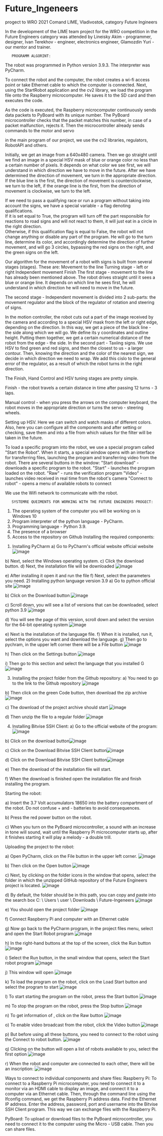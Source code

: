 # Future_Ingeneers
progect to WRO 2021
Comand LIME, Vladivostok, category Future Ingineers

In the development of the LIME team project for the WRO competition in
the Future Engineers category was attended by Lineisky Akim -
programmer, designer, Ivan Terekhov - engineer,
electronics engineer, Glamozdin Yuri - our mentor and trainer.
                  
       PROGRAMM ALGORINT:
                  
The robot was programmed in Python version 3.9.3. The interpreter was PyCharm.
                                                                                                                
To connect the robot and the computer, the robot creates a wi-fi access point or take Ethernet cable to which the computer is connected. Next, using the StartRobot application and the cv2 library, we load the program file onto the Raspberry microcomputer. He saves it to the SD card and then executes the code.
                                                                                                                                                 
As the code is executed, the Raspberry microcomputer continuously sends data packets to PyBoard with its unique number. The PyBoard microcontroller checks that the packet matches this number, in case of a packet malfunction, rejects it. Then the microcontroller already sends commands to the motor and servo

in the main program of our project, we use the cv2 libraries, regulators, RobotAPI and others.

Initially, we get an image from a 640x480 camera. Then we go straight until we find an image in a special HSV mask of blue or orange color no less than a certain number of pixels. It depends on what color we see first, we will understand in which direction we have to move in the future. After we have determined the direction of movement, we turn in the appropriate direction. If the blue line is the first, the direction of movement is counterclockwise, we turn to the left, if the orange line is the first, from the direction of movement is clockwise, we turn to the left.
                                                                                                                                                                                                   
If we need to pass a qualifying race or run a program without taking into account the signs, we have a special variable - a flag denoting qualifications.                                                                                                                                                                                                         
If it is set equal to True, the program will turn off the part responsible for reactions to road signs and will not react to them, it will just eat in a circle in the right direction.                                                                                                                                                                                                                                                                                                                                                                                                                                                                                                                                          
Otherwise, if this qualification flag is equal to False, the robot will not change anything or disable any part of the program. He will go to the turn line, determine its color, and accordingly determine the direction of further movement, and will go 3 circles, bypassing the red signs on the right, and the green signs on the left.
                                                                                                                                                                                                                                                                                                                                       
Our algorithm for the movement of a robot with signs is built from several stages (stages).
These are: Movement to the line
         Turning stage - left or right
         Independent movement
         Finish
The first stage - movement to the line has already been mentioned above. The robot drives straight until it sees a blue or orange line. It depends on which line he sees first, he will understand in which direction he will need to move in the future.

The second stage - Independent movement is divided into 2 sub-parts: the movement regulator and the block of the regulator of rotation and steering of signs.

In the motion controller, the robot cuts out a part of the image received by the camera and according to a special HSV mask from the left or right edge, depending on the direction. In this way, we get a piece of the black line - the side along which we will go.
We define its y coordinates and outline height. Putting them together, we get a certain numerical distance of the robot from the edge - the side.
In the second part - Taxiing signs. We use HSV to find green and red signs, and then the closest to us - a larger contour. Then, knowing the direction and the color of the nearest sign, we decide in which direction we need to wrap. We add this cislo to the general error of the regulator, as a result of which the robot turns in the right direction.

The Finish, Hand Control and HSV tuning stages are pretty simple.

Finish - the robot travels a certain distance in time after passing 12 turns - 3 laps.

Manual control - when you press the arrows on the computer keyboard, the robot moves in the appropriate direction or turns the servo - steering wheels.

Setting up HSV. Here we can switch and watch masks of different colors. Also, here you can configure all the components and after setting or checking, save them and into a file from which values ​​for the filter will be taken in the future.

To load a specific program into the robot, we use a special program called "Start the Robot". When it starts, a special window opens with an interface for transferring files, launching the program and transferring video from the robot.
   There are several buttons in the window:
             "Start download" - downloads a specific program to the robot.
             "Start" - launches the program loaded on the robot.
             "Raw" - runs the verification program
             "Video" - launches video received in real time from the robot's camera
             "Connect to robot" - opens a menu of available robots to connect

We use the Wifi network to communicate with the robot.

       SYSTEMRE QUEIMENTS FOR WORKING WITH THE FUTURE ENGINEERS PROGECT:
       
1. The operating system of the computer you will be working on is Windows 10
2. Program interpreter of the python language - PyCharm.
3. Programming language - Python 3.9.
4. The presence of a browser
5. Access to the repository on Github
Installing the required components:
1) Installing PyCharm
a) Go to PyCharm's official website official website
  ![image](https://user-images.githubusercontent.com/64408062/130711781-79ee401e-7e02-49a1-920c-66a4b4726c01.png)
  
b) Next, select the Windows operating system.
c) Click the download button.
d) Next, the installation file will be downloaded
 ![image](https://user-images.githubusercontent.com/64408062/130711803-9c715735-c8d1-44ce-8397-c6d14d69ca01.png)
 
e) After installing it open it and run the file
f) Next, select the parameters you need.
2) Installing python language version 3.9
a) Go to python official site
![image](https://user-images.githubusercontent.com/64408062/130711815-037e32f3-28fa-4c32-aa2f-7c8cdf1639d9.png)

b) Click on the Download button
![image](https://user-images.githubusercontent.com/64408062/130711818-e4e1a168-6aca-40c4-876d-6a86ae7e7f04.png)

c) Scroll down, you will see a list of versions that can be downloaded, select python 3.9
![image](https://user-images.githubusercontent.com/64408062/130711832-22fbb7de-7dd7-4060-b9af-20078230a964.png)

d) You will see the page of this version, scroll down and select the version for the 64-bit operating system
![image](https://user-images.githubusercontent.com/64408062/130711836-78dec598-ce76-4a57-b5db-4f0bb30ba518.png)

e) Next is the installation of the language file.
f) When it is installed, run it, select the options you want and download the language.
g) Then go to pychram, in the upper left corner there will be a File button
![image](https://user-images.githubusercontent.com/64408062/130711840-0d8f880e-082b-4df2-834f-96fa90feb252.png)

h) Then click on the Settings button 
![image](https://user-images.githubusercontent.com/64408062/130711851-316e2926-6819-4b02-af27-55947fc719c1.png)

i) Then go to this section and select the language that you installed G
![image](https://user-images.githubusercontent.com/64408062/130711858-8a8aa72c-8fae-4fef-ae64-9f9a2603bfbf.png)

3) Installing the project folder from the Github repository:
a) You need to go to the link to the Github repository
![image](https://user-images.githubusercontent.com/64408062/130711877-10222987-3505-4b5d-99ce-d9abd88591ed.png)

b) Then click on the green Code button, then download the zip archive
![image](https://user-images.githubusercontent.com/64408062/130711889-7760187f-8e9c-4201-8ae7-df344aa634f7.png)

c) The download of the project archive should start
![image](https://user-images.githubusercontent.com/64408062/134119396-545e05f7-883c-4ea4-a549-2faed9434958.png)

d) Then unzip the file to a regular folder
![image](https://user-images.githubusercontent.com/64408062/130711920-75e5f5cc-c9a7-4fbc-87e3-0bccbd82862f.png)

4) Installing Bitvise SSH Client:
a) Go to the official website of the program:![image](https://user-images.githubusercontent.com/64408062/134121813-e6b47f4c-e2d8-4a4e-a426-65c70268e1ca.png)

b) Click on the download button![image](https://user-images.githubusercontent.com/64408062/134121821-8c0e108c-720e-46a4-820f-70513c89bafa.png)

c) Click on the Download Bitvise SSH Client button![image](https://user-images.githubusercontent.com/64408062/134121827-dc956df4-5f0d-4971-bd74-36f514561a46.png)

d) Click on the Download Bitvise SSH Client button![image](https://user-images.githubusercontent.com/64408062/134121837-889cdd95-da75-49eb-b9ec-2d57f3d31c64.png)

e) Then the download of the installation file will start.

f) When the download is finished open the installation file and finish installing the program.  


Starting the robot:

a) Insert the 3.7 Volt accumulators 18650 into the battery compartment of the robot. Do not confuse + and - batteries to avoid consequences.

b) Press the red power button on the robot.

c) When you turn on the PyBoard microcontroller, a sound with an increase in tone will sound, wait until the Raspberry Pi microcomputer starts up, after it finishes starting it will play a melody - a double trill.

Uploading the project to the robot:

a) Open PyCharm, click on the File button in the upper left corner.
![image](https://user-images.githubusercontent.com/64408062/130712044-5ea0ebe5-6276-4208-be29-139d3f6cd5a3.png)

b) Then click on the Open button
![image](https://user-images.githubusercontent.com/64408062/130712052-7c0dc2f4-4286-48d2-881a-6bcc5f88225d.png)

c) Next, by clicking on the folder icons in the window that opens, select the folder in which the unzipped GitHub repository of the Future Engineers project is located.
![image](https://user-images.githubusercontent.com/64408062/130712057-62ab279d-53b9-4147-8a40-5c5843165fdb.png)
 
d) By default, the folder should be in this path, you can copy and paste into the search box C: \ Users \ user \ Downloads \ Future-Ingeneers
![image](https://user-images.githubusercontent.com/64408062/130712067-68f6a56a-7542-4cd6-9a80-ab40017d7047.png)

e) You should open the project folder
![image](https://user-images.githubusercontent.com/64408062/134128473-15581f11-78e8-4f46-b510-88171a9d424c.png)

f) Connect Raspberry Pi and computer with an Ethernet cable
 
g) Now go back to the PyCharm program, in the project files menu, select and open the Start Robot program
![image](https://user-images.githubusercontent.com/64408062/130712115-b267764d-245f-4b7f-857c-4658daf6621f.png)
 
h) In the right-hand buttons at the top of the screen, click the Run button
![image](https://user-images.githubusercontent.com/64408062/130712126-b69ae1cb-c19c-41aa-8f45-cc1b890994cb.png)

i) Select the Run button, in the small window that opens, select the Start robot program
![image](https://user-images.githubusercontent.com/64408062/130712135-a9f7d0f5-020c-45c7-99df-8c2fbede583f.png)
 
j) This window will open
![image](https://user-images.githubusercontent.com/64408062/130712143-b8af7443-2363-450c-a6aa-446a76d1ff79.png)

k) To load the program on the robot, click on the Load Start button and select the program to start
![image](https://user-images.githubusercontent.com/64408062/130712150-02a863d8-850f-455f-b355-e93e2cb9b61b.png)
 
l) To start starting the program on the robot, press the Start button
![image](https://user-images.githubusercontent.com/64408062/130712160-2179b031-af54-4d44-97ce-7605fc01ea9c.png)

m) To stop the program on the robot, press the Stop button
![image](https://user-images.githubusercontent.com/64408062/130712168-a8edb3db-d2c4-4bbe-83d8-ceb0b76dac9e.png)

n) To get information of , click on the Raw button
![image](https://user-images.githubusercontent.com/64408062/130712175-67f0627e-0cf8-4469-b2ea-83fa13a14708.png)

o) To enable video broadcast from the robot, click the Video button
![image](https://user-images.githubusercontent.com/64408062/130712183-fc1096d7-6929-402b-9db0-e04596887cea.png)

p) But before using all these buttons, you need to connect to the robot using the Connect to robot button.
![image](https://user-images.githubusercontent.com/64408062/130712198-c6ae6424-90f0-4f3b-b113-6f83600f4b86.png)
 
q) Clicking on the button will open a list of robots available to you, select the first option
![image](https://user-images.githubusercontent.com/64408062/130712211-3627f600-62b9-429f-9bb0-4e4da3b389f9.png)
  
r) When the robot and computer are connected to each other, there will be an inscription:
![image](https://user-images.githubusercontent.com/64408062/130712231-f481638b-ce72-46cb-bffb-f21d47d068cd.png)

Ways to connect to individual components and share files: 
Raspberry Pi:
  To connect to a Raspberry Pi microcomputer, you need to connect it to a monitor via an HDMI cable to display an image, and connect it to a computer via an Ethernet cable. Then, through the command line using the Ifconfig command, we get the Raspberry Pi address data. Find the Ethernet IP address. Enter the address, password, port and username into the Bitvise SSH Client program. This way we can exchange files with the Raspberry Pi. 

PyBoard:
  To upload or download files to the PyBoard microcontroller, you need to connect it to the computer using the Micro - USB cable. Then you can share files. 
